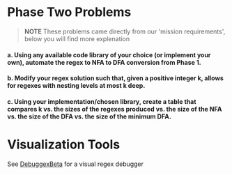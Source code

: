# Phase Two Problems

> __NOTE__ These problems came directly from our 'mission requirements', below you will find more explenation


#### a. Using any available code library of your choice (or implement your own), automate the regex to NFA to DFA conversion from Phase 1.

#### b. Modify your regex solution such that, given a positive integer k, allows for regexes with nesting levels at most k deep.

#### c. Using your implementation/chosen library, create a table that compares k vs. the sizes of the regexes produced vs. the size of the NFA vs. the size of the DFA vs. the size of the minimum DFA.

# Visualization Tools 

See [DebuggexBeta](https://www.debuggex.com/) for a visual regex debugger
